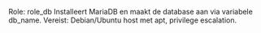 Role: role_db
Installeert MariaDB en maakt de database aan via variabele db_name.
Vereist: Debian/Ubuntu host met apt, privilege escalation.
